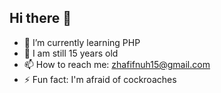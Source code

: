## Hi there 👋

- 🌱 I’m currently learning PHP
- 💬 I am still 15 years old
- 📫 How to reach me: zhafifnuh15@gmail.com
- ⚡ Fun fact: I'm afraid of cockroaches

